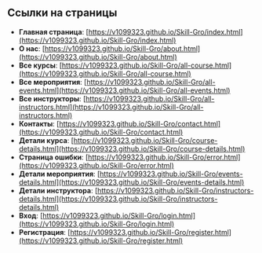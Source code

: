 
## Ссылки на страницы

- **Главная страница**: [https://v1099323.github.io/Skill-Gro/index.html](https://v1099323.github.io/Skill-Gro/index.html)
- **О нас**: [https://v1099323.github.io/Skill-Gro/about.html](https://v1099323.github.io/Skill-Gro/about.html)
- **Все курсы**: [https://v1099323.github.io/Skill-Gro/all-course.html](https://v1099323.github.io/Skill-Gro/all-course.html)
- **Все мероприятия**: [https://v1099323.github.io/Skill-Gro/all-events.html](https://v1099323.github.io/Skill-Gro/all-events.html)
- **Все инструкторы**: [https://v1099323.github.io/Skill-Gro/all-instructors.html](https://v1099323.github.io/Skill-Gro/all-instructors.html)
- **Контакты**: [https://v1099323.github.io/Skill-Gro/contact.html](https://v1099323.github.io/Skill-Gro/contact.html)
- **Детали курса**: [https://v1099323.github.io/Skill-Gro/course-details.html](https://v1099323.github.io/Skill-Gro/course-details.html)
- **Страница ошибки**: [https://v1099323.github.io/Skill-Gro/error.html](https://v1099323.github.io/Skill-Gro/error.html)
- **Детали мероприятия**: [https://v1099323.github.io/Skill-Gro/events-details.html](https://v1099323.github.io/Skill-Gro/events-details.html)
- **Детали инструктора**: [https://v1099323.github.io/Skill-Gro/instructors-details.html](https://v1099323.github.io/Skill-Gro/instructors-details.html)
- **Вход**: [https://v1099323.github.io/Skill-Gro/login.html](https://v1099323.github.io/Skill-Gro/login.html)
- **Регистрация**: [https://v1099323.github.io/Skill-Gro/register.html](https://v1099323.github.io/Skill-Gro/register.html)
